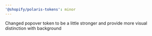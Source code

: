 ```yaml
---
'@shopify/polaris-tokens': minor
---
```


Changed popover token to be a little stronger and provide more visual distinction with background
